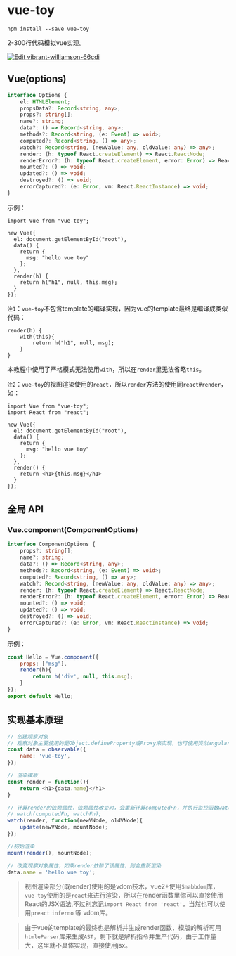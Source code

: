 # vue-toy

```
npm install --save vue-toy
```

2-300行代码模拟vue实现。

[![Edit vibrant-williamson-66cdi](https://codesandbox.io/static/img/play-codesandbox.svg)](https://codesandbox.io/s/vibrant-williamson-66cdi?fontsize=14&hidenavigation=1&theme=dark)


## Vue(options)
```ts
interface Options {
    el: HTMLElement;
	propsData?: Record<string, any>;
	props?: string[];
	name?: string;
	data?: () => Record<string, any>;
	methods?: Record<string, (e: Event) => void>;
	computed?: Record<string, () => any>;
	watch?: Record<string, (newValue: any, oldValue: any) => any>;
	render: (h: typeof React.createElement) => React.ReactNode;
	renderError?: (h: typeof React.createElement, error: Error) => React.ReactNode;
	mounted?: () => void;
	updated?: () => void;
	destroyed?: () => void;
	errorCaptured?: (e: Error, vm: React.ReactInstance) => void;
}
```

示例：
```
import Vue from "vue-toy";

new Vue({
  el: document.getElementById("root"),
  data() {
    return {
      msg: "hello vue toy"
    };
  },
  render(h) {
    return h("h1", null, this.msg);
  }
});

```

`注1`：`vue-toy`不包含template的编译实现，因为vue的template最终是编译成类似代码：
```
render(h) {
    with(this){
        return h("h1", null, msg);
    }
}
```
本教程中使用了严格模式无法使用`with`，所以在`render`里无法省略`this`。

`注2`：`vue-toy`的视图渲染使用的`react`，所以`render`方法的使用同`react#render`，如：
```
import Vue from "vue-toy";
import React from "react";

new Vue({
  el: document.getElementById("root"),
  data() {
    return {
      msg: "hello vue toy"
    };
  },
  render() {
    return <h1>{this.msg}</h1>
  }
});
```

## 全局 API

### Vue.component(ComponentOptions)
```ts
interface ComponentOptions {
	props?: string[];
	name?: string;
	data?: () => Record<string, any>;
	methods?: Record<string, (e: Event) => void>;
	computed?: Record<string, () => any>;
	watch?: Record<string, (newValue: any, oldValue: any) => any>;
	render: (h: typeof React.createElement) => React.ReactNode;
	renderError?: (h: typeof React.createElement, error: Error) => React.ReactNode;
	mounted?: () => void;
	updated?: () => void;
	destroyed?: () => void;
	errorCaptured?: (e: Error, vm: React.ReactInstance) => void;
}
```

示例：
```js
const Hello = Vue.component({
    props: ["msg"],
    render(h){
        return h('div', null, this.msg);
    }
});
export default Hello;
```

## 实现基本原理

```js
// 创建观察对象
// 观察对象主要使用的是Object.defineProperty或Proxy来实现，也可使用类似angular.js的脏检测(不过需要额外的检测调用)，如果不在意写法也可以参考knockout或 setXXX getXXX的方式
const data = observable({
    name: 'vue-toy',
});

// 渲染模版
const render = function(){
    return <h1>{data.name}</h1>
}

// 计算render的依赖属性，依赖属性改变时，会重新计算computedFn，并执行监控函数watchFn，属性依赖计算使用栈及可以了。
// watch(computedFn, watchFn);
watch(render, function(newVNode, oldVNode){
    update(newVNode, mountNode);
});

//初始渲染
mount(render(), mountNode);

// 改变观察对象属性，如果render依赖了该属性，则会重新渲染
data.name = 'hello vue toy';
```

> 视图渲染部分(既render)使用的是vdom技术，vue2+使用`Snabbdom`库，`vue-toy`使用的是`react`来进行渲染，所以在render函数里你可以直接使用React的JSX语法,不过别忘记`import React from 'react'`，当然也可以使用`preact` `inferno` 等 vdom库。

> 由于vue的template的最终也是解析并生成render函数，模版的解析可用`htmleParser`库来生成`AST`，剩下就是解析指令并生产代码，由于工作量大，这里就不具体实现，直接使用jsx。

